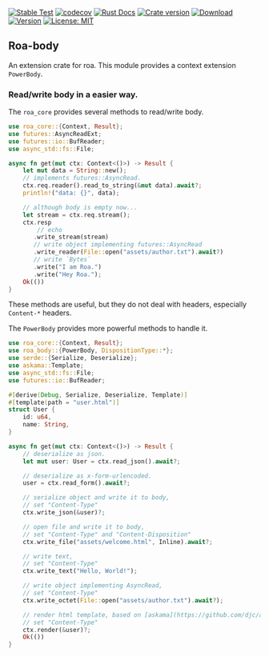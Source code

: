 [![Stable Test](https://github.com/Hexilee/roa/workflows/Stable%20Test/badge.svg)](https://github.com/Hexilee/roa/actions)
[![codecov](https://codecov.io/gh/Hexilee/roa/branch/master/graph/badge.svg)](https://codecov.io/gh/Hexilee/roa)
[![Rust Docs](https://docs.rs/roa-body/badge.svg)](https://docs.rs/roa-body)
[![Crate version](https://img.shields.io/crates/v/roa-body.svg)](https://crates.io/crates/roa-body)
[![Download](https://img.shields.io/crates/d/roa-body.svg)](https://crates.io/crates/roa-body)
[![Version](https://img.shields.io/badge/rustc-1.40+-lightgray.svg)](https://blog.rust-lang.org/2019/12/19/Rust-1.40.0.html)
[![License: MIT](https://img.shields.io/badge/License-MIT-yellow.svg)](https://github.com/Hexilee/roa/blob/master/LICENSE)

## Roa-body

An extension crate for roa.
This module provides a context extension `PowerBody`.

### Read/write body in a easier way.

The `roa_core` provides several methods to read/write body.

```rust
use roa_core::{Context, Result};
use futures::AsyncReadExt;
use futures::io::BufReader;
use async_std::fs::File;

async fn get(mut ctx: Context<()>) -> Result {
    let mut data = String::new();
    // implements futures::AsyncRead.
    ctx.req.reader().read_to_string(&mut data).await?;
    println!("data: {}", data);

    // although body is empty now...
    let stream = ctx.req.stream();
    ctx.resp
        // echo
       .write_stream(stream)
       // write object implementing futures::AsyncRead
       .write_reader(File::open("assets/author.txt").await?)
       // write `Bytes`
       .write("I am Roa.")
       .write("Hey Roa.");
    Ok(())
}
```

These methods are useful, but they do not deal with headers, especially `Content-*` headers.

The `PowerBody` provides more powerful methods to handle it.

```rust
use roa_core::{Context, Result};
use roa_body::{PowerBody, DispositionType::*};
use serde::{Serialize, Deserialize};
use askama::Template;
use async_std::fs::File;
use futures::io::BufReader;

#[derive(Debug, Serialize, Deserialize, Template)]
#[template(path = "user.html")]
struct User {
    id: u64,
    name: String,
}

async fn get(mut ctx: Context<()>) -> Result {
    // deserialize as json.
    let mut user: User = ctx.read_json().await?;

    // deserialize as x-form-urlencoded.
    user = ctx.read_form().await?;

    // serialize object and write it to body,
    // set "Content-Type"
    ctx.write_json(&user)?;

    // open file and write it to body,
    // set "Content-Type" and "Content-Disposition"
    ctx.write_file("assets/welcome.html", Inline).await?;

    // write text,
    // set "Content-Type"
    ctx.write_text("Hello, World!");

    // write object implementing AsyncRead,
    // set "Content-Type"
    ctx.write_octet(File::open("assets/author.txt").await?);

    // render html template, based on [askama](https://github.com/djc/askama).
    // set "Content-Type"
    ctx.render(&user)?;
    Ok(())
}
``` 
